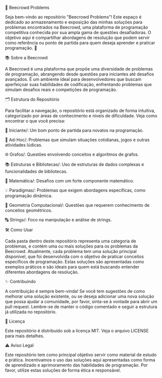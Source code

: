 🐝 Beecrowd Problems

Seja bem-vindo ao repositório "Beecrowd Problems"! Este espaço é dedicado ao armazenamento e exposição das minhas soluções para problemas encontrados na Beecrowd, uma plataforma de programação competitiva conhecida por sua ampla gama de questões desafiadoras. O objetivo aqui é compartilhar abordagens de resolução que podem servir como referência ou ponto de partida para quem deseja aprender e praticar programação. 🚀

📚 Sobre a Beecrowd

A Beecrowd é uma plataforma que propõe uma diversidade de problemas de programação, abrangendo desde questões para iniciantes até desafios avançados. É um ambiente ideal para desenvolvedores que buscam aperfeiçoar suas habilidades de codificação, enfrentando problemas que simulam desafios reais e competições de programação.

🗂 Estrutura do Repositório

Para facilitar a navegação, o repositório está organizado de forma intuitiva, categorizado por áreas de conhecimento e níveis de dificuldade. Veja como encontrar o que você precisa:


🔰 Iniciante/: Um bom ponto de partida para novatos na programação.

🎲 Ad-Hoc/: Problemas que simulam situações cotidianas, jogos e outras atividades lúdicas.

🌐 Grafos/: Questões envolvendo conceitos e algoritmos de grafos.

📚 Estruturas e Bibliotecas/: Uso de estruturas de dados complexas e funcionalidades de bibliotecas.

🔢 Matemática/: Desafios com um forte componente matemático.

💡 Paradigmas/: Problemas que exigem abordagens específicas, como programação dinâmica.

📏 Geometria Computacional/: Questões que requerem conhecimento de conceitos geométricos.

🔠 Strings/: Foco na manipulação e análise de strings.

🛠 Como Usar

Cada pasta dentro deste repositório representa uma categoria de problemas, e contém uma ou mais soluções para os problemas da Beecrowd. Atualmente, cada problema tem uma solução principal disponível, que foi desenvolvida com o objetivo de praticar conceitos específicos de programação. Estas soluções são apresentadas como exemplos práticos e são ideais para quem está buscando entender diferentes abordagens de resolução.

✨ Contribuindo

A contribuição é sempre bem-vinda! Se você tem sugestões de como melhorar uma solução existente, ou se deseja adicionar uma nova solução que possa ajudar a comunidade, por favor, sinta-se à vontade para abrir um pull request. Lembre-se de manter o código comentado e seguir a estrutura já utilizada no repositório.

📜 Licença

Este repositório é distribuído sob a licença MIT. Veja o arquivo LICENSE para mais detalhes.

⚠ Aviso Legal

Este repositório tem como principal objetivo servir como material de estudo e prática. Incentivamos o uso das soluções aqui apresentadas como forma de aprendizado e aprimoramento das habilidades de programação. Por favor, utilize estas soluções de forma ética e responsável.

